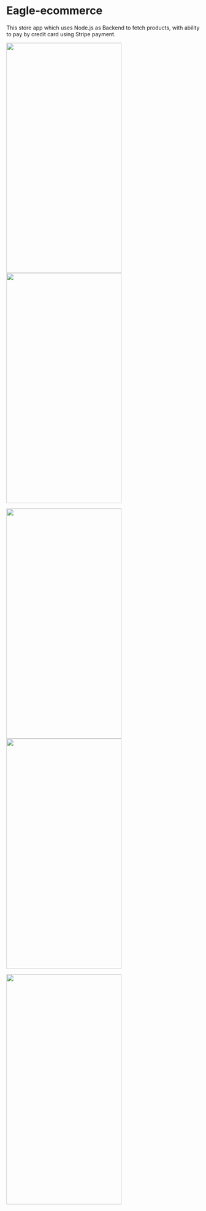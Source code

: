 # Eagle-ecommerce
This store app which uses Node.js as Backend to fetch products, with ability to pay by credit card using Stripe payment.

<img src="https://user-images.githubusercontent.com/69890404/147201173-b71493c7-5d06-4fdd-a1f3-1a22d186cf81.png" width="300" height="600" />     <img src="https://user-images.githubusercontent.com/69890404/147201220-e6767e29-5c63-42e1-bf60-2e32d0136705.png" width="300" height="600" /> 

<img src="https://user-images.githubusercontent.com/69890404/147201545-4ef2917d-37cc-4f68-8cbe-2bdda5b0fcd8.png" width="300" height="600" />     <img src="https://user-images.githubusercontent.com/69890404/147201618-4eb8c22f-23c1-4a8a-bed5-38c1df00b07c.png" width="300" height="600" />
 
<img src="https://user-images.githubusercontent.com/69890404/147201932-803a44d8-8382-496b-aff8-325fd6ca793c.png" width="300" height="600" /> 


